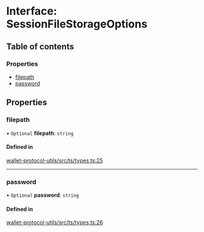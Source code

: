 # Interface: SessionFileStorageOptions

## Table of contents

### Properties

- [filepath](SessionFileStorageOptions.md#filepath)
- [password](SessionFileStorageOptions.md#password)

## Properties

### filepath

• `Optional` **filepath**: `string`

#### Defined in

[wallet-protocol-utils/src/ts/types.ts:25](https://gitlab.com/i3-market/code/wp3/t3.2/i3m-wallet-monorepo/-/blob/b55ce2a/packages/wallet-protocol-utils/src/ts/types.ts#L25)

___

### password

• `Optional` **password**: `string`

#### Defined in

[wallet-protocol-utils/src/ts/types.ts:26](https://gitlab.com/i3-market/code/wp3/t3.2/i3m-wallet-monorepo/-/blob/b55ce2a/packages/wallet-protocol-utils/src/ts/types.ts#L26)
